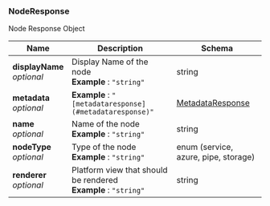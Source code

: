 
<a name="noderesponse"></a>
### NodeResponse
Node Response Object


|Name|Description|Schema|
|---|---|---|
|**displayName**  <br>*optional*|Display Name of the node  <br>**Example** : `"string"`|string|
|**metadata**  <br>*optional*|**Example** : `"[metadataresponse](#metadataresponse)"`|[MetadataResponse](MetadataResponse.md#metadataresponse)|
|**name**  <br>*optional*|Name of the node  <br>**Example** : `"string"`|string|
|**nodeType**  <br>*optional*|Type of the node  <br>**Example** : `"string"`|enum (service, azure, pipe, storage)|
|**renderer**  <br>*optional*|Platform view that should be rendered  <br>**Example** : `"string"`|string|



